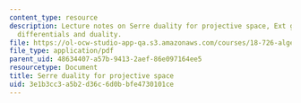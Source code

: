 ```yaml
---
content_type: resource
description: Lecture notes on Serre duality for projective space, Ext groups, and
  differentials and duality.
file: https://ol-ocw-studio-app-qa.s3.amazonaws.com/courses/18-726-algebraic-geometry-spring-2009/3e1b3cc3a5b2d36c6d0bbfe4730101ce_MIT18_726s09_lec23_serre_dual_proj.pdf
file_type: application/pdf
parent_uid: 48634407-a57b-9413-2aef-86e097164ee5
resourcetype: Document
title: Serre duality for projective space
uid: 3e1b3cc3-a5b2-d36c-6d0b-bfe4730101ce
---
```

